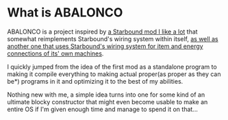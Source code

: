 # What is ABALONCO
ABALONCO is a project inspired by [a Starbound mod I like a lot](https://steamcommunity.com/sharedfiles/filedetails/?id=729444820) that somewhat reimplements Starbound's wiring system within itself, [as well as another one that uses Starbound's wiring system for item and energy connections of its' own machines](https://steamcommunity.com/sharedfiles/filedetails/?id=729480149).

I quickly jumped from the idea of the first mod as a standalone program to making it compile everything to making actual proper(as proper as they can be*) programs in it and optimizing it to the best of my abilities.

Nothing new with me, a simple idea turns into one for some kind of an ultimate blocky constructor that might even become usable to make an entire OS if I'm given enough time and manage to spend it on that...
